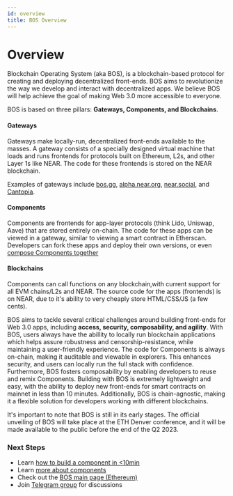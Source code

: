 ```yaml
---
id: overview
title: BOS Overview
---
```


# Overview

Blockchain Operating System (aka BOS), is a blockchain-based protocol for creating and deploying decentralized front-ends. BOS aims to revolutionize the way we develop and interact with decentralized apps. We believe BOS will help achieve the goal of making Web 3.0 more accessible to everyone.

BOS is based on three pillars: **Gateways, Components, and Blockchains**. 

#### Gateways 
Gateways make locally-run, decentralized front-ends available to the masses. A gateway consists of a specially designed virtual machine that loads and runs frontends for protocols built on Ethereum, L2s, and other Layer 1s like NEAR. The code for these frontends is stored on the NEAR blockchain. 

Examples of gateways include [bos.gg](https://bos.gg), [alpha.near.org](https://alpha.near.org), [near.social](https://near.social), and [Cantopia](https://cantopia.pages.dev).

#### Components

Components are frontends for app-layer protocols (think Lido, Uniswap, Aave) that are stored entirely on-chain. The code for these apps can be viewed in a gateway, similar to viewing a smart contract in Etherscan. Developers can fork these apps and deploy their own versions, or even [compose Components together](https://cantopia.pages.dev/#/mob.near/widget/WidgetSource?src=mattlock.near/widget/canto-landing-page)

#### Blockchains

Components can call functions on any blockchain,with current support for all EVM chains/L2s and NEAR. The source code for the apps (frontends) is on NEAR, due to it's ability to very cheaply store HTML/CSS/JS (a few cents).

BOS aims to tackle several critical challenges around building front-ends for Web 3.0 apps, including **access, security, composability, and agility**. With BOS, users always have the abillity to locally run blockchain applications which helps assure robustness and censorship-resistance, while maintaining a user-friendly experience. The code for Components is always on-chain, making it auditable and viewable in explorers. This enhances security, and users can locally run the full stack with confidence. Furthermore, BOS fosters composability by enabling developers to reuse and remix Components. Building with BOS is extremely lightweight and easy, with the ability to deploy new front-ends for smart contracts on mainnet in less than 10 minutes. Additionally, BOS is chain-agnostic, making it a flexible solution for developers working with different blockchains.

It's important to note that BOS is still in its early stages. The official unveiling of BOS will take place at the ETH Denver conference, and it will be made available to the public before the end of the Q2 2023. 

### Next Steps

* Learn [how to build a component in &lt;10min](./tutorial/quickstart.md)
* Learn [more about components](home.md)
* Check out the [BOS main page (Ethereum)](https://bos.gg)
* Join [Telegram group](https://t.me/+mpJSZwsVYz9hODNh) for discussions
